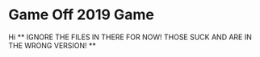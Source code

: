 # **Game Off 2019 Game**
Hi
** IGNORE THE FILES IN THERE FOR NOW! THOSE SUCK AND ARE IN THE WRONG VERSION! **
